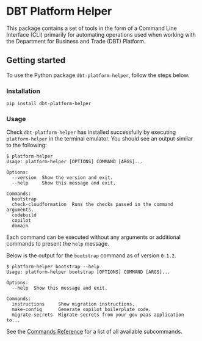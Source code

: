 # DBT Platform Helper

This package contains a set of tools in the form of a Command Line Interface (CLI) primarily for automating operations used when working with the Department for Business and Trade (DBT) Platform.

## Getting started

To use the Python package `dbt-platform-helper`, follow the steps below.

### Installation

```shell
pip install dbt-platform-helper
```

### Usage

Check `dbt-platform-helper` has installed successfully by executing `platform-helper` in the terminal emulator. You should see an output similar to the following:

```shell
$ platform-helper
Usage: platform-helper [OPTIONS] COMMAND [ARGS]...

Options:
  --version  Show the version and exit.
  --help     Show this message and exit.

Commands:
  bootstrap
  check-cloudformation  Runs the checks passed in the command arguments.
  codebuild
  copilot
  domain
```

Each command can be executed without any arguments or additional commands to present the `help` message.

Below is the output for the `bootstrap` command as of version `0.1.2`.

```shell
$ platform-helper bootstrap --help
Usage: platform-helper bootstrap [OPTIONS] COMMAND [ARGS]...

Options:
  --help  Show this message and exit.

Commands:
  instructions     Show migration instructions.
  make-config      Generate copilot boilerplate code.
  migrate-secrets  Migrate secrets from your gov paas application to...
```

See the [Commands Reference](https://github.com/uktrade/platform-tools/blob/main/dbt_platform_helper/COMMANDS.md) for a list of all available subcommands.
